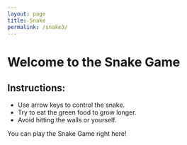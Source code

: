 ```yaml
---
layout: page 
title: Snake
permalink: /snake3/
---
```

# Welcome to the Snake Game

## Instructions:
- Use arrow keys to control the snake.
- Try to eat the green food to grow longer.
- Avoid hitting the walls or yourself.

You can play the Snake Game right here!

<div id="gameContainer">
    <canvas id="snakeGame" width="400" height="400"></canvas>
</div>

<script>
    // JavaScript Snake Game Code
    const canvas = document.getElementById("snakeGame");
    const ctx = canvas.getContext("2d");

    let snake = [{ x: 200, y: 200 }];
    let direction = { x: 10, y: 0 };
    let food = { x: Math.floor(Math.random() * 40) * 10, y: Math.floor(Math.random() * 40) * 10 };
    let score = 0;

    document.addEventListener("keydown", changeDirection);

    function gameLoop() {
        if (checkGameOver()) return;

        clearCanvas();
        moveSnake();
        drawFood();
        drawSnake();
        setTimeout(gameLoop, 100);
    }

    function clearCanvas() {
    // Change the background color to your desired color (e.g., light blue)
    ctx.fillStyle = "#ADD8E6";  // Light blue background
    ctx.fillRect(0, 0, canvas.width, canvas.height);  // Fill the entire canvas with the background color
}


    function drawSnake() {
        snake.forEach(part => {
            ctx.fillStyle = "green";
            ctx.fillRect(part.x, part.y, 10, 10);
        });
    }

    function moveSnake() {
        const head = { x: snake[0].x + direction.x, y: snake[0].y + direction.y };
        snake.unshift(head);

        if (head.x === food.x && head.y === food.y) {
            score++;
            food = { x: Math.floor(Math.random() * 40) * 10, y: Math.floor(Math.random() * 40) * 10 };
        } else {
            snake.pop();
        }
    }

    function drawFood() {
        ctx.fillStyle = "red";
        ctx.fillRect(food.x, food.y, 10, 10);
    }

    function changeDirection(event) {
        const key = event.keyCode;
        if (key === 37 && direction.x === 0) { direction = { x: -10, y: 0 }; }
        if (key === 38 && direction.y === 0) { direction = { x: 0, y: -10 }; }
        if (key === 39 && direction.x === 0) { direction = { x: 10, y: 0 }; }
        if (key === 40 && direction.y === 0) { direction = { x: 0, y: 10 }; }
    }

    function checkGameOver() {
        const head = snake[0];
        const hitWall = head.x < 0 || head.x >= canvas.width || head.y < 0 || head.y >= canvas.height;
        const hitSelf = snake.slice(1).some(part => part.x === head.x && part.y === head.y);

        if (hitWall || hitSelf) {
            ctx.fillStyle = "black";
            ctx.font = "20px Arial";
            ctx.fillText("Game Over!", canvas.width / 2 - 50, canvas.height / 2);
            return true;
        }
        return false;
    }

    gameLoop();
</script>

 <script>
  // Prevent the default bahavior the arrow
  window.addEventListener("keydown", function(e) {
    if (["ArrowUp", "ArrowDown", "ArrowRight"].includes(e.key))
      e.preventDefault();
   });
   </script>